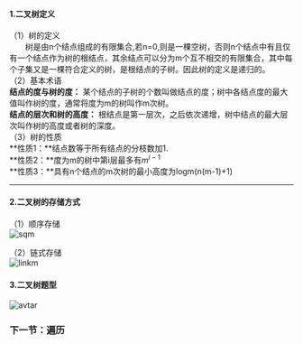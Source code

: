 #### 1.二叉树定义
（1）树的定义  
&emsp;&emsp;树是由n个结点组成的有限集合,若n=0,则是一棵空树，否则n个结点中有且仅有一个结点作为树的根结点，其余结点可以分为m个互不相交的有限集合，其中每个子集又是一棵符合定义的树，是根结点的子树。因此树的定义是递归的。  
（2）基本术语   
**结点的度与树的度：** 某个结点的子树的个数叫做结点的度；树中各结点度的最大值叫作树的度，通常将度为m的树叫作m次树。   
**结点的层次和树的高度：** 根结点是第一层次，之后依次递增，树中结点的最大层次叫作树的高度或者树的深度。  
（3）树的性质  
**性质1：**结点数等于所有结点的分枝数加1.  
**性质2：**度为m的树中第i层最多有$m^{i-1}$  
**性质3：**具有n个结点的m次树的最小高度为logm(n(m-1)+1)
***
#### 2.二叉树的存储方式
（1）顺序存储     
	![sqm](https://mmbiz.qpic.cn/mmbiz_png/ciaqDnJprwv4w2BfmNFmwCIdqBMeNmtQNQF1DzKSMN5Mkza5LicvVDlvPsybGAR8RX6Fc4rEIibAYl3o6vY0Pq0oQ/640?wx_fmt=png&tp=webp&wxfrom=5&wx_lazy=1&wx_co=1)  

（2）链式存储   
![linkm](https://mmbiz.qpic.cn/mmbiz_png/ciaqDnJprwv4w2BfmNFmwCIdqBMeNmtQNkYXickqM2WSRxVoFErib2Af5aRS8h1bBbU9O6gTia0t1jeoz0bY4TsCvA/640?wx_fmt=png&tp=webp&wxfrom=5&wx_lazy=1&wx_co=1)  

#### 3.二叉树题型  
![avtar](https://camo.githubusercontent.com/05f375896b965b6c1b2ead25c838b5b3385d18a112878d8e9d3dabacaf2cce8f/68747470733a2f2f696d672d626c6f672e6373646e696d672e636e2f32303231303231393139303830393435312e706e67)  

### 下一节：遍历


 

